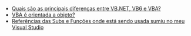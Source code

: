 - [Quais são as principais diferenças entre VB.NET, VB6 e VBA?](https://pt.stackoverflow.com/q/153507/101)
- [VBA é orientada a objeto?](https://pt.stackoverflow.com/q/360749/101)
- [Referências das Subs e Funções onde está sendo usada sumiu no meu Visual Studio](https://pt.stackoverflow.com/q/129875/101)
